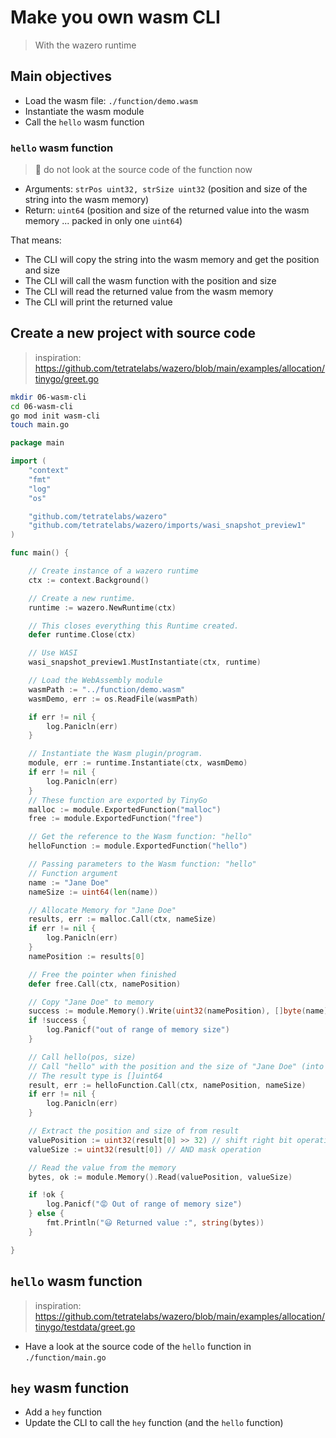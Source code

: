 # Make you own wasm CLI
> With the wazero runtime

## Main objectives
- Load the wasm file: `./function/demo.wasm`
- Instantiate the wasm module
- Call the `hello` wasm function

### `hello` wasm function
> 👋 do not look at the source code of the function now

- Arguments: `strPos uint32, strSize uint32` (position and size of the string into the wasm memory)
- Return: `uint64` (position and size of the returned value into the wasm memory ... packed in only one `uint64`)

That means:
- The CLI will copy the string into the wasm memory and get the position and size
- The CLI will call the wasm function with the position and size
- The CLI will read the returned value from the wasm memory
- The CLI will print the returned value

## Create a new project with source code
> inspiration: https://github.com/tetratelabs/wazero/blob/main/examples/allocation/tinygo/greet.go
```bash
mkdir 06-wasm-cli
cd 06-wasm-cli
go mod init wasm-cli
touch main.go
```

```go
package main

import (
	"context"
	"fmt"
	"log"
	"os"

	"github.com/tetratelabs/wazero"
	"github.com/tetratelabs/wazero/imports/wasi_snapshot_preview1"
)

func main() {

	// Create instance of a wazero runtime
	ctx := context.Background()

	// Create a new runtime.
	runtime := wazero.NewRuntime(ctx)

	// This closes everything this Runtime created.
	defer runtime.Close(ctx)

	// Use WASI
	wasi_snapshot_preview1.MustInstantiate(ctx, runtime)

	// Load the WebAssembly module
	wasmPath := "../function/demo.wasm"
	wasmDemo, err := os.ReadFile(wasmPath)

	if err != nil {
		log.Panicln(err)
	}

	// Instantiate the Wasm plugin/program.
	module, err := runtime.Instantiate(ctx, wasmDemo)
	if err != nil {
		log.Panicln(err)
	}
	// These function are exported by TinyGo
	malloc := module.ExportedFunction("malloc")
	free := module.ExportedFunction("free")

	// Get the reference to the Wasm function: "hello"
	helloFunction := module.ExportedFunction("hello")

	// Passing parameters to the Wasm function: "hello"
	// Function argument
	name := "Jane Doe"
	nameSize := uint64(len(name))

	// Allocate Memory for "Jane Doe"
	results, err := malloc.Call(ctx, nameSize)
	if err != nil {
		log.Panicln(err)
	}
	namePosition := results[0]

	// Free the pointer when finished
	defer free.Call(ctx, namePosition)

	// Copy "Jane Doe" to memory
	success := module.Memory().Write(uint32(namePosition), []byte(name))
	if !success {
		log.Panicf("out of range of memory size")
	}

	// Call hello(pos, size)
	// Call "hello" with the position and the size of "Jane Doe" (into the memory)
	// The result type is []uint64
	result, err := helloFunction.Call(ctx, namePosition, nameSize)
	if err != nil {
		log.Panicln(err)
	}

	// Extract the position and size of from result
	valuePosition := uint32(result[0] >> 32) // shift right bit operation
	valueSize := uint32(result[0]) // AND mask operation

	// Read the value from the memory
	bytes, ok := module.Memory().Read(valuePosition, valueSize)

	if !ok {
		log.Panicf("😡 Out of range of memory size")
	} else {
		fmt.Println("😃 Returned value :", string(bytes))
	}

}
```

## `hello` wasm function
> inspiration: https://github.com/tetratelabs/wazero/blob/main/examples/allocation/tinygo/testdata/greet.go

- Have a look at the source code of the `hello` function in `./function/main.go`

## `hey` wasm function
- Add a `hey` function
- Update the CLI to call the `hey` function (and the `hello` function)

